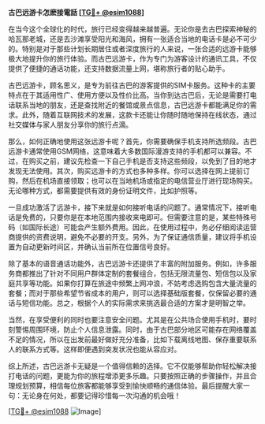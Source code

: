 **古巴远游卡怎麽接電話 [[TG💪+ @esim1088](https://t.me/s/esim1088)]**

在当今这个全球化的时代，旅行已经变得越来越普遍。无论你是去古巴探索神秘的哈瓦那老城，还是去沙滩享受阳光和海风，拥有一张适合当地的电话卡是必不可少的。特别是对于那些计划长期居住或者深度旅行的人来说，一张合适的远游卡能够极大地提升你的旅行体验。而古巴远游卡，作为专门为游客设计的通讯工具，不仅提供了便捷的通话功能，还支持数据流量上网，堪称旅行者的贴心助手。

古巴远游卡，顾名思义，是专为前往古巴的游客提供的SIM卡服务。这种卡的主要特点在于其适用性广、使用方便以及性价比高。当你到达古巴后，无论是需要打电话联系当地的朋友，还是查找附近的餐馆或景点信息，古巴远游卡都能满足你的需求。此外，随着互联网技术的发展，这款卡还能让你随时随地保持在线状态，通过社交媒体与家人朋友分享你的旅行点滴。

那么，如何正确地使用这张远游卡呢？首先，你需要确保手机支持所选频段。古巴远游卡通常使用GSM网络，这意味着大多数国际漫游支持的手机都可以兼容。不过，在购买之前，建议先检查一下自己手机是否支持这些频段，以免到了目的地才发现无法使用。其次，购买远游卡的方式也多种多样。你可以选择在网上提前订购，然后在机场直接领取；也可以在当地机场或指定的电信营业厅进行现场购买。无论哪种方式，都需要提供有效的身份证明文件，比如护照等。

一旦成功激活了远游卡，接下来就是如何接听电话的问题了。通常情况下，接听电话是免费的，只要你是在本地范围内接收来电即可。但需要注意的是，某些特殊号码（如国际长途）可能会产生额外费用。因此，在使用过程中，务必仔细阅读运营商提供的资费说明，避免不必要的开支。另外，为了保证通信质量，建议将手机设置为自动更新时间区，并确认当前所在位置信号良好。

除了基本的语音通话功能外，古巴远游卡还提供了丰富的附加服务。例如，许多服务商都推出了针对不同用户群体定制的套餐组合，包括无限流量包、短信包以及家庭共享等功能。如果你打算在旅途中频繁上网冲浪，不妨考虑选购包含大量流量的套餐；而对于那些希望节省成本的用户，则可以选择基础版套餐，仅保留必要的通话与短信功能。总之，根据个人的实际需求来挑选最合适的方案才是明智之举。

当然，在享受便利的同时也要注意安全问题。尤其是在公共场合使用手机时，要时刻警惕周围环境，防止个人信息泄露。同时，由于古巴部分地区可能存在网络覆盖不足的情况，所以在出发前最好做好充分准备，比如下载离线地图、保存重要联系人的联系方式等。这样即便遇到突发状况也能从容应对。

综上所述，古巴远游卡无疑是一个值得信赖的选择。它不仅能够帮助你轻松解决接打电话的问题，更能为你的旅程增添更多乐趣。只要按照正确的步骤操作，并且合理规划预算，相信每位旅客都能够享受到愉快顺畅的通信体验。最后提醒大家一句：无论身在何处，都要记得珍惜每一次沟通的机会哦！

[[TG💪+ @esim1088](https://t.me/s/esim1088) ![Image](https://i.postimg.cc/4NQfJmqS/Snipaste-2025-05-13-00-14-12.png)]